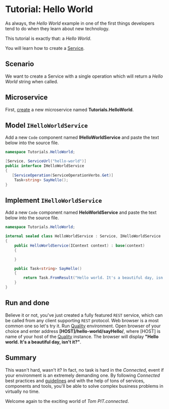 # Tutorial: Hello World

As always, the *Hello World* example in one of the first things developers tend to do when they learn about new technology.

This tutorial is exactly that: a *Hello World*.

You will learn how to create a [Service](../../ServiceLayer/Services/README.md).

## Scenario
We want to create a Service with a single operation which will return a *Hello World* string when called.

## Microservice

First, [create](../../IDE/CreateMicroservice.md) a new microservice named **Tutorials.HelloWorld**.

## Model ```IHelloWorldService```
Add a new ```Code``` component named **IHelloWorldService** and paste the text below into the source file.
```csharp
namespace Tutorials.HelloWorld;

[Service, ServiceUrl("hello-world")]
public interface IHelloWorldService
{
   [ServiceOperation(ServiceOperationVerbs.Get)]
	Task<string> SayHello();
}
```
## Implement ```IHelloWorldService```
Add a new ```Code``` component named **HeloWorldService** and paste the text below into the source file.
```csharp
namespace Tutorials.HelloWorld;

internal sealed class HelloWorldService : Service, IHelloWorldService
{
	public HelloWorldService(IContext context) : base(context)
	{

	}

	public Task<string> SayHello()
	{
		return Task.FromResult("Hello world. It's a beautiful day, isn't it?");
	}
}
```
## Run and done
Believe it or not, you've just created a fully featured ```REST``` service, which can be called from any client supporting ```REST``` protocol.
Web browser is a most common one so let's try it. Run [Quality](../../Environment/Quality.md) environment. Open browser of your choice and enter address **[HOST]/hello-world/sayHello/**, where [HOST] is name of your host of the [Quality](../../Environment/Quality.md) instance.
The browser will display **"Hello world. It's a beautiful day, isn't it?"**.

## Summary
This wasn't hard, wasn't it? In fact, no task is hard in the *Connected*, event if your environment is an extremely demanding one. By following *Connected* best practices and [guidelines](../../Guidelines/README.md) and with the help of tons of services, components and tools, you'll be able to solve complex business problems in virtually no time.

Welcome again to the exciting world of *Tom PIT.connected*.
